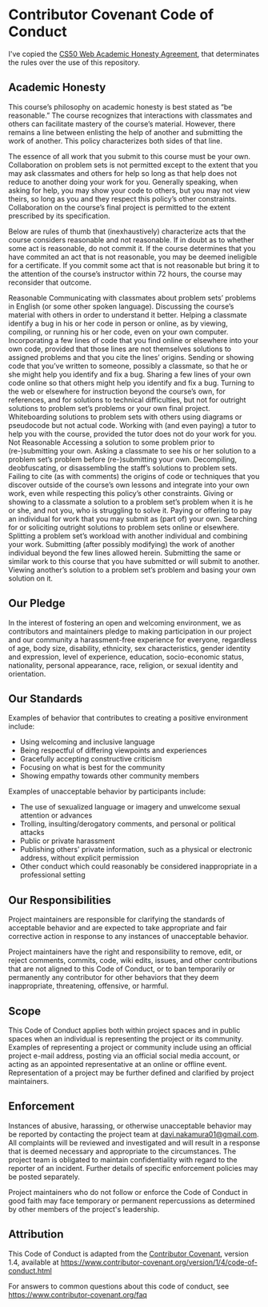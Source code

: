 # Contributor Covenant Code of Conduct

I've copied the [CS50 Web Academic Honesty Agreement](https://cs50.harvard.edu/x/2020/syllabus/), that determinates the rules over the use of this repository.
## Academic Honesty

This course’s philosophy on academic honesty is best stated as “be reasonable.” The course recognizes that interactions with classmates and others can facilitate mastery of the course’s material. However, there remains a line between enlisting the help of another and submitting the work of another. This policy characterizes both sides of that line.

The essence of all work that you submit to this course must be your own. Collaboration on problem sets is not permitted except to the extent that you may ask classmates and others for help so long as that help does not reduce to another doing your work for you. Generally speaking, when asking for help, you may show your code to others, but you may not view theirs, so long as you and they respect this policy’s other constraints. Collaboration on the course’s final project is permitted to the extent prescribed by its specification.

Below are rules of thumb that (inexhaustively) characterize acts that the course considers reasonable and not reasonable. If in doubt as to whether some act is reasonable, do not commit it. If the course determines that you have commited an act that is not reasonable, you may be deemed ineligible for a certificate. If you commit some act that is not reasonable but bring it to the attention of the course’s instructor within 72 hours, the course may reconsider that outcome.

Reasonable
Communicating with classmates about problem sets’ problems in English (or some other spoken language).
Discussing the course’s material with others in order to understand it better.
Helping a classmate identify a bug in his or her code in person or online, as by viewing, compiling, or running his or her code, even on your own computer.
Incorporating a few lines of code that you find online or elsewhere into your own code, provided that those lines are not themselves solutions to assigned problems and that you cite the lines’ origins.
Sending or showing code that you’ve written to someone, possibly a classmate, so that he or she might help you identify and fix a bug.
Sharing a few lines of your own code online so that others might help you identify and fix a bug.
Turning to the web or elsewhere for instruction beyond the course’s own, for references, and for solutions to technical difficulties, but not for outright solutions to problem set’s problems or your own final project.
Whiteboarding solutions to problem sets with others using diagrams or pseudocode but not actual code.
Working with (and even paying) a tutor to help you with the course, provided the tutor does not do your work for you.
Not Reasonable
Accessing a solution to some problem prior to (re-)submitting your own.
Asking a classmate to see his or her solution to a problem set’s problem before (re-)submitting your own.
Decompiling, deobfuscating, or disassembling the staff’s solutions to problem sets.
Failing to cite (as with comments) the origins of code or techniques that you discover outside of the course’s own lessons and integrate into your own work, even while respecting this policy’s other constraints.
Giving or showing to a classmate a solution to a problem set’s problem when it is he or she, and not you, who is struggling to solve it.
Paying or offering to pay an individual for work that you may submit as (part of) your own.
Searching for or soliciting outright solutions to problem sets online or elsewhere.
Splitting a problem set’s workload with another individual and combining your work.
Submitting (after possibly modifying) the work of another individual beyond the few lines allowed herein.
Submitting the same or similar work to this course that you have submitted or will submit to another.
Viewing another’s solution to a problem set’s problem and basing your own solution on it.
## Our Pledge

In the interest of fostering an open and welcoming environment, we as
contributors and maintainers pledge to making participation in our project and
our community a harassment-free experience for everyone, regardless of age, body
size, disability, ethnicity, sex characteristics, gender identity and expression,
level of experience, education, socio-economic status, nationality, personal
appearance, race, religion, or sexual identity and orientation.

## Our Standards

Examples of behavior that contributes to creating a positive environment
include:

* Using welcoming and inclusive language
* Being respectful of differing viewpoints and experiences
* Gracefully accepting constructive criticism
* Focusing on what is best for the community
* Showing empathy towards other community members

Examples of unacceptable behavior by participants include:

* The use of sexualized language or imagery and unwelcome sexual attention or
 advances
* Trolling, insulting/derogatory comments, and personal or political attacks
* Public or private harassment
* Publishing others' private information, such as a physical or electronic
 address, without explicit permission
* Other conduct which could reasonably be considered inappropriate in a
 professional setting

## Our Responsibilities

Project maintainers are responsible for clarifying the standards of acceptable
behavior and are expected to take appropriate and fair corrective action in
response to any instances of unacceptable behavior.

Project maintainers have the right and responsibility to remove, edit, or
reject comments, commits, code, wiki edits, issues, and other contributions
that are not aligned to this Code of Conduct, or to ban temporarily or
permanently any contributor for other behaviors that they deem inappropriate,
threatening, offensive, or harmful.

## Scope

This Code of Conduct applies both within project spaces and in public spaces
when an individual is representing the project or its community. Examples of
representing a project or community include using an official project e-mail
address, posting via an official social media account, or acting as an appointed
representative at an online or offline event. Representation of a project may be
further defined and clarified by project maintainers.

## Enforcement

Instances of abusive, harassing, or otherwise unacceptable behavior may be
reported by contacting the project team at davi.nakamura01@gmail.com. All
complaints will be reviewed and investigated and will result in a response that
is deemed necessary and appropriate to the circumstances. The project team is
obligated to maintain confidentiality with regard to the reporter of an incident.
Further details of specific enforcement policies may be posted separately.

Project maintainers who do not follow or enforce the Code of Conduct in good
faith may face temporary or permanent repercussions as determined by other
members of the project's leadership.

## Attribution

This Code of Conduct is adapted from the [Contributor Covenant][homepage], version 1.4,
available at https://www.contributor-covenant.org/version/1/4/code-of-conduct.html

[homepage]: https://www.contributor-covenant.org

For answers to common questions about this code of conduct, see
https://www.contributor-covenant.org/faq
